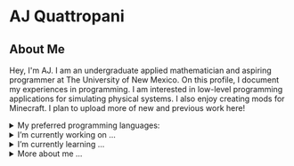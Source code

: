 # AJ Quattropani

## About Me
Hey, I'm AJ. I am an undergraduate applied mathematician and aspiring programmer at The University of New Mexico. On this profile, I document my experiences in programming. I am interested in low-level programming applications for simulating physical systems. I also enjoy creating mods for Minecraft. I plan to upload more of new and previous work here!

<details>
<summary>My preferred programming languages:</summary>
  
| Rank | Languages |
|-----:|-----------|
|     1| C++       |
|     2| C         |
|     3| Python    |

</details>

<details>
<summary>I’m currently working on ...</summary>
  Aurora Scientific Calculator (In Dev)
  
</details>

<details>
<summary>I’m currently learning ...</summary>
  
  ## Learning:
  
  - Memory safety and management in C
  - Designing data structures
  - CMake
  - Performing tests
  - Linux development
  
</details>


<details>
<summary>More about me ...</summary>
  
  ## Pronouns:

  - he/him, they/them

  ## Fun Facts:

  - I have been programming since I was in the 2nd grade.
  - My favorite video game is Minecraft.
  - My favorite animals are coyotes and raccoons.
  
</details>

<!--
**AJQuattropani/AJQuattropani** is a ✨ _special_ ✨ repository because its `README.md` (this file) appears on your GitHub profile.

Here are some ideas to get you started:

- 🔭 I’m currently working on ...
- 🌱 I’m currently learning ...
- 👯 I’m looking to collaborate on ...
- 🤔 I’m looking for help with ...
- 💬 Ask me about ...
- 📫 How to reach me: ...
- 😄 Pronouns: ...
- ⚡ Fun fact: ...
-->
